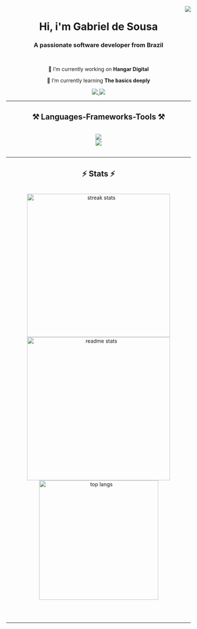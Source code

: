 <img align="right" src="https://visitor-badge.laobi.icu/badge?page_id=eugabrieldesousa.eugabrieldesousa" />

<h1 align="center">
    Hi, i'm Gabriel de Sousa
</h1>

<h3 align="center">A passionate software developer from Brazil </h3>

<br/>

<div align="center">
 
 🔭 I’m currently working on **Hangar Digital**
 
 🌱 I’m currently learning **The basics deeply**

 </div>
 
<div align="center"> 
  <a href="mailto:eugabrieldesousa@gmail.com">
    <img src="https://img.shields.io/badge/Gmail-333333?style=for-the-badge&logo=gmail&logoColor=red" />
  </a>
  <a href="https://linkedin.com/in/eugabrieldesousa" target="_blank">
    <img src="https://img.shields.io/badge/LinkedIn-0077B5?style=for-the-badge&logo=linkedin&logoColor=white" target="_blank" />
  </a>
</div>

 <hr/>
 
<h2 align="center">⚒️ Languages-Frameworks-Tools ⚒️</h2>
<br/>
<div align="center">
    <img src="https://skillicons.dev/icons?i=nodejs,javascript,typescript,express, react,mysql" /><br>
    <img src="https://skillicons.dev/icons?i=bootstrap,html,css,vscode,github,figma,tailwind,git" />
</div>

<br/>
<hr/>


<h2 align="center">⚡ Stats ⚡</h2>
<br>
<div align=center>
  <img width=390 src="https://github-readme-streak-stats-salesp07.vercel.app/?user=eugabrieldesousa&count_private=true&theme=react&border_radius=10" alt="streak stats"/>
  <img width=390 src="https://github-readme-stats-salesp07.vercel.app/api?username=eugabrieldesousa&count_private=true&show_icons=true&theme=react&rank_icon=github&border_radius=10" alt="readme stats" />
  <br/>
  <img width=325 align="center" src="https://github-readme-stats-salesp07.vercel.app/api/top-langs/?username=eugabrieldesousa&hide=HTML&langs_count=8&layout=compact&theme=react&border_radius=10&size_weight=0.5&count_weight=0.5&exclude_repo=github-readme-stats" alt="top langs" />
</div>

<br/><br/>

<hr/>

<br/>


<br/>
